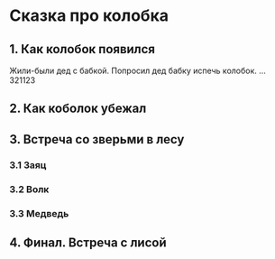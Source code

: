 # Сказка про колобка

## 1. Как колобок появился
Жили-были дед с бабкой. 
Попросил дед бабку испечь колобок.
...
321123

## 2. Как коболок убежал

## 3. Встреча со зверьми в лесу

### 3.1 Заяц 

### 3.2 Волк

### 3.3 Медведь
 
## 4. Финал. Встреча с лисой
